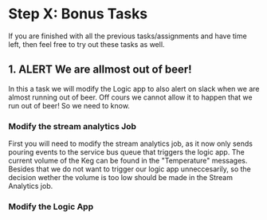 # Step X: Bonus Tasks
If you are finished with all the previous tasks/assignments and have time left, then feel free to try out these tasks as well.

## 1. ALERT We are allmost out of beer!
In this a task we will modify the Logic app to also alert on slack when we are almost running out of beer. Off cours we cannot allow it to happen that we run out of beer! So we need to know.

### Modify the stream analytics Job
First you will need to modify the stream analytics job, as it now only sends pouring events to the service bus queue that triggers the logic app. The current volume of the Keg can be found in the "Temperature" messages. Besides that we do not want to trigger our logic app unneccesarily, so the decision wether the volume is too low should be made in the Stream Analytics  job.



### Modify the Logic App
